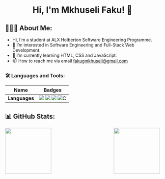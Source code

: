 <h1 align="center"> Hi, I'm Mkhuseli Faku! 👋</h1>

## 👨🏻‍💻 About Me:

-  Hi, I’m a student at ALX Holberton Software Engineering Programme.
- 👀 I’m interested in Software Engineering and Full-Stack Web Development.
- 🌱 I’m currently learning HTML, CSS and JavaScript.
- 📫 How to reach me via email fakugmkhuseli@gmail.com

### 🛠 Languages and Tools:
Name | Badges
--- | ---
**Languages**  |  <img src="https://img.shields.io/badge/JavaScript-323330?style=for-the-badge&logo=javascript&logoColor=F7DF1E" /> <img src="https://img.shields.io/badge/CSS3-1572B6?style=for-the-badge&logo=css3&logoColor=white" /> <img src="https://img.shields.io/badge/HTML5-E34F26?style=for-the-badge&logo=html5&logoColor=white" /> ![C](https://img.shields.io/badge/c-%2300599C.svg?style=for-the-badge&logo=c&logoColor=white)


## 📊 GitHub Stats:
<a href="https://github.com/anuraghazra/github-readme-stats">
  <img height="150px" align="left" src="https://github-readme-stats.vercel.app/api?username=fakugmkhuseli&show_icons=true&theme=jolly&layout=compact" />
</a>
<a href="https://github.com/anuraghazra/convoychat">
  <img height="150px" align="right" src="https://github-readme-stats.vercel.app/api/top-langs/?username=fakugmkhuseli&langs_count=8&theme=jolly&layout=compact" />
</a>

<!---
fakugmkhuseli/fakugmkhuseli is a ✨ special ✨ repository because its `README.md` (this file) appears on your GitHub profile.
You can click the Preview link to take a look at your changes.
--->

